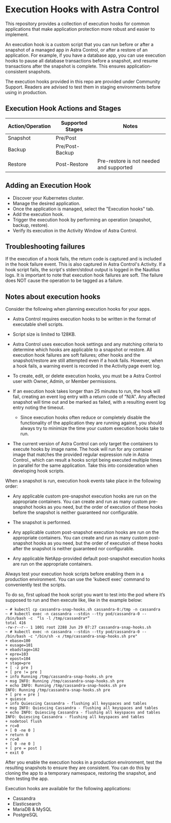 # Execution Hooks with Astra Control

This repository provides a collection of execution hooks for common applications that make application protection more robust and easier to implement.

An execution hook is a custom script that you can run before or after a snapshot of a managed app in Astra Control, or after a restore of an application. For example, if you have a database app, you can use execution hooks to pause all database transactions before a snapshot, and resume transactions after the snapshot is complete. This ensures application-consistent snapshots.

The execution hooks provided in this repo are provided under Community Support. Readers are advised to test them in staging environments before using in production.

## Execution Hook Actions and Stages

| Action/Operation | Supported Stages |               Notes                    |
| -----------------|------------------|----------------------------------------|
| Snapshot         | Pre/Post         |                                        |
| Backup           | Pre/Post-Backup  |                                        |
| Restore          | Post-Restore     |Pre-restore is not needed and supported |

## Adding an Execution Hook

* Discover your Kubernetes cluster.
* Manage the desired application.
* Once the application is managed, select the "Execution hooks" tab.
* Add the execution hook.
* Trigger the execution hook by performing an operation (snapshot, backup, restore).
* Verify its execution in the Activity Window of Astra Control.

## Troubleshooting failures

If the execution of a hook fails, the return code is captured and is included in the hook failure event. This is also captured in Astra Control's Activity.
If a hook script fails, the script's stderr/stdout output is logged in the Nautilus logs. It is important to note that execution hook failures are soft.
The failure does NOT cause the operation to be tagged as a failure.

## Notes about execution hooks

Consider the following when planning execution hooks for your apps.

 * Astra Control requires execution hooks to be written in the format of executable shell scripts.

 * Script size is limited to 128KB.

 *  Astra Control uses execution hook settings and any matching criteria to determine which hooks are applicable to a snapshot or restore.
    All execution hook failures are soft failures; other hooks and the snapshot/restore are still attempted even if a hook fails. However, when a hook fails, a warning event is recorded in the Activity page event log.

 *  To create, edit, or delete execution hooks, you must be a Astra Control user with Owner, Admin, or Member permissions.

 *  If an execution hook takes longer than 25 minutes to run, the hook will fail, creating an event log entry with a return code of "N/A". Any affected snapshot will time out and be marked as failed, with a resulting event log entry noting the timeout.

    - Since execution hooks often reduce or completely disable the functionality of the application they are running against, you should always try to minimize the time your custom execution hooks take to run.

 *  The current version of Astra Control can only target the containers to execute hooks by image name. The hook will run for any container image that matches the provided regular expression rule in Astra Control., which can result a hooks script being executed multiple times in parallel for the same application. Take this into consideration when developing hook scripts.      

 When a snapshot is run, execution hook events take place in the following order:

  -   Any applicable custom pre-snapshot execution hooks are run on the appropriate containers. You can create and run as many custom pre-snapshot hooks as you need, but the order of execution of these hooks before the snapshot is neither guaranteed nor configurable.

  -   The snapshot is performed.

  -   Any applicable custom post-snapshot execution hooks are run on the appropriate containers. You can create and run as many custom post-snapshot hooks as you need, but the order of execution of these hooks after the snapshot is neither guaranteed nor configurable.

  -   Any applicable NetApp-provided default post-snapshot execution hooks are run on the appropriate containers.

Always test your execution hook scripts before enabling them in a production environment. You can use the 'kubectl exec' command to conveniently test the scripts.  

To do so, first upload the hook script you want to test into the pod where it’s supposed to run and then execute like, like in the example below:

```
~ # kubectl cp cassandra-snap-hooks.sh cassandra-0:/tmp -n cassandra
~ # kubectl exec -n cassandra --stdin --tty pod/cassandra-0 -- /bin/bash -c  “ls -l /tmp/cassandra*”
total 416
-rw-r--r-- 1 1001 root 2288 Jun 29 07:27 cassandra-snap-hooks.sh
~ # kubectl exec -n cassandra --stdin --tty pod/cassandra-0 -- /bin/bash -c "/bin/sh -x /tmp/cassandra-snap-hooks.sh pre"
+ ebase=100
+ eusage=101
+ ebadstage=102
+ epre=103
+ epost=104
+ stage=pre
+ [ -z pre ]
+ [ pre != pre ]
+ info Running /tmp/cassandra-snap-hooks.sh pre
+ msg INFO: Running /tmp/cassandra-snap-hooks.sh pre
+ echo INFO: Running /tmp/cassandra-snap-hooks.sh pre
INFO: Running /tmp/cassandra-snap-hooks.sh pre
+ [ pre = pre ]
+ quiesce
+ info Quiescing Cassandra - flushing all keyspaces and tables
+ msg INFO: Quiescing Cassandra - flushing all keyspaces and tables
+ echo INFO: Quiescing Cassandra - flushing all keyspaces and tables
INFO: Quiescing Cassandra - flushing all keyspaces and tables
+ nodetool flush
+ rc=0
+ [ 0 -ne 0 ]
+ return 0
+ rc=0
+ [ 0 -ne 0 ]
+ [ pre = post ]
+ exit 0
```

After you enable the execution hooks in a production environment, test the resulting snapshots to ensure they are consistent. You can do this by cloning the app to a temporary namespace, restoring the snapshot, and then testing the app.

Execution hooks are available for the following applications:

* Cassandra
* Elasticsearch
* MariaDB & MySQL
* PostgreSQL
